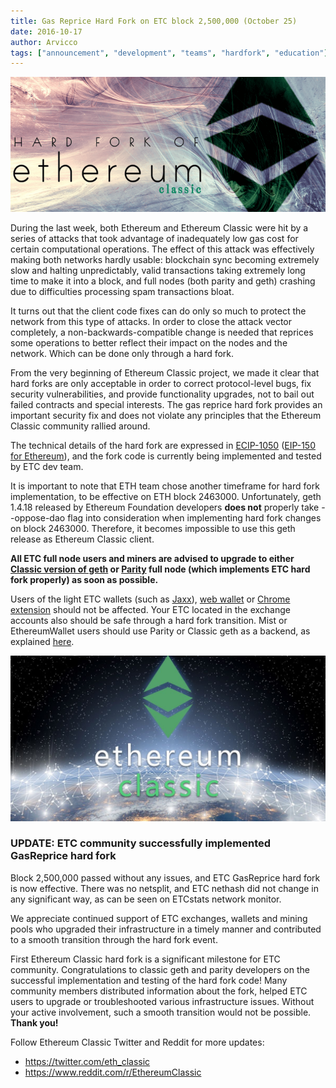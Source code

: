 ```yaml
---
title: Gas Reprice Hard Fork on ETC block 2,500,000 (October 25)
date: 2016-10-17
author: Arvicco
tags: ["announcement", "development", "teams", "hardfork", "education"]
---
```


![Gas Reprice Hard fork imminent](./hardfork_etc.png)

During the last week, both Ethereum and Ethereum Classic were hit by a series of attacks that took advantage of inadequately low gas cost for certain computational operations. The effect of this attack was effectively making both networks hardly usable: blockchain sync becoming extremely slow and halting unpredictably, valid transactions taking extremely long time to make it into a block, and full nodes (both parity and geth) crashing due to difficulties processing spam transactions bloat.

It turns out that the client code fixes can do only so much to protect the network from this type of attacks. In order to close the attack vector completely, a non-backwards-compatible change is needed that reprices some operations to better reflect their impact on the nodes and the network. Which can be done only through a hard fork.

From the very beginning of Ethereum Classic project, we made it clear that hard forks are only acceptable in order to correct protocol-level bugs, fix security vulnerabilities, and provide functionality upgrades, not to bail out failed contracts and special interests. The gas reprice hard fork provides an important security fix and does not violate any principles that the Ethereum Classic community rallied around.

The technical details of the hard fork are expressed in [ECIP-1050](https://github.com/ethereumproject/ECIPs/issues/17) ([EIP-150 for Ethereum](https://github.com/ethereum/EIPs/issues/150)), and the fork code is currently being implemented and tested by ETC dev team.

It is important to note that ETH team chose another timeframe for hard fork implementation, to be effective on ETH block 2463000. Unfortunately, geth 1.4.18 released by Ethereum Foundation developers **does not** properly take --oppose-dao flag into consideration when implementing hard fork changes on block 2463000. Therefore, it becomes impossible to use this geth release as Ethereum Classic client.

**All ETC full node users and miners are advised to upgrade to either [Classic version of geth](https://github.com/ethereumproject/go-ethereum/releases) or [Parity](https://github.com/ethcore/parity/releases/) full node (which implements ETC hard fork properly) as soon as possible.**

Users of the light ETC wallets (such as [Jaxx](https://jaxx.io/)), [web wallet](http://classicetherwallet.com/) or [Chrome extension](https://chrome.google.com/webstore/detail/classicetherwallet-cx/opggclcfcbfbchcienjdaohghcamjfhf) should not be affected. Your ETC located in the exchange accounts also should be safe through a hard fork transition. Mist or EthereumWallet users should use Parity or Classic geth as a backend, as explained [here](https://www.youtube.com/watch?v=peAnJ3rRn04).

![Gas Reprice Hard fork imminent](./logo_etc8.jpg)

### UPDATE: ETC community successfully implemented GasReprice hard fork

Block 2,500,000 passed without any issues, and ETC GasReprice hard fork is now effective. There was no netsplit, and ETC nethash did not change in any significant way, as can be seen on ETCstats network monitor.

We appreciate continued support of ETC exchanges, wallets and mining pools who upgraded their infrastructure in a timely manner and contributed to a smooth transition through the hard fork event.

First Ethereum Classic hard fork is a significant milestone for ETC community. Congratulations to classic geth and parity developers on the successful implementation and testing of the hard fork code! Many community members distributed information about the fork, helped ETC users to upgrade or troubleshooted various infrastructure issues. Without your active involvement, such a smooth transition would not be possible. **Thank you!**

Follow Ethereum Classic Twitter and Reddit for more updates:

* https://twitter.com/eth_classic
* https://www.reddit.com/r/EthereumClassic
